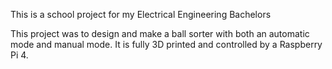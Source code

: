 This is a school project for my Electrical Engineering Bachelors

This project was to design and make a ball sorter with both an automatic mode and manual mode.
It is fully 3D printed and controlled by a Raspberry Pi 4.
